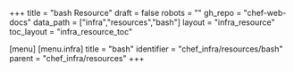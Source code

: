+++
title = "bash Resource"
draft = false
robots = ""
gh_repo = "chef-web-docs"
data_path = ["infra","resources","bash"]
layout = "infra_resource"
toc_layout = "infra_resource_toc"

[menu]
  [menu.infra]
    title = "bash"
    identifier = "chef_infra/resources/bash"
    parent = "chef_infra/resources"
+++

<!-- The contents of this page are automatically generated from the bash.yaml file in the data directory. -->
<!-- To suggest a change, edit the https://github.com/chef/chef/blob/master/lib/chef/resource/bash.rb file
      and submit a pull request to the https://github.com/chef/chef repository. -->
